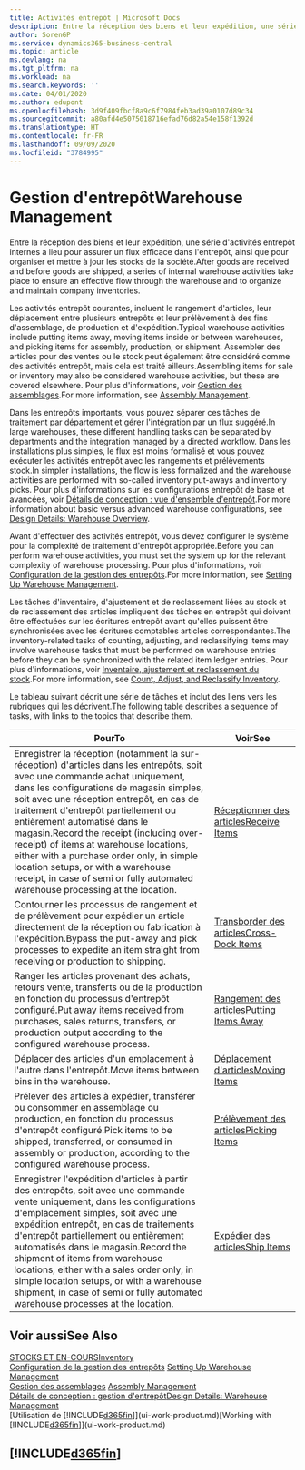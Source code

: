 ```yaml
---
title: Activités entrepôt | Microsoft Docs
description: Entre la réception des biens et leur expédition, une série d'activités entrepôt internes a lieu pour assurer un flux efficace dans l'entrepôt, ainsi que pour organiser et mettre à jour les stocks de la société.
author: SorenGP
ms.service: dynamics365-business-central
ms.topic: article
ms.devlang: na
ms.tgt_pltfrm: na
ms.workload: na
ms.search.keywords: ''
ms.date: 04/01/2020
ms.author: edupont
ms.openlocfilehash: 3d9f409fbcf8a9c6f7984feb3ad39a0107d89c34
ms.sourcegitcommit: a80afd4e5075018716efad76d82a54e158f1392d
ms.translationtype: HT
ms.contentlocale: fr-FR
ms.lasthandoff: 09/09/2020
ms.locfileid: "3784995"
---
```

# <a name="warehouse-management"></a><span data-ttu-id="96dcb-103">Gestion d'entrepôt</span><span class="sxs-lookup"><span data-stu-id="96dcb-103">Warehouse Management</span></span>
<span data-ttu-id="96dcb-104">Entre la réception des biens et leur expédition, une série d'activités entrepôt internes a lieu pour assurer un flux efficace dans l'entrepôt, ainsi que pour organiser et mettre à jour les stocks de la société.</span><span class="sxs-lookup"><span data-stu-id="96dcb-104">After goods are received and before goods are shipped, a series of internal warehouse activities take place to ensure an effective flow through the warehouse and to organize and maintain company inventories.</span></span>

<span data-ttu-id="96dcb-105">Les activités entrepôt courantes, incluent le rangement d'articles, leur déplacement entre plusieurs entrepôts et leur prélèvement à des fins d'assemblage, de production et d'expédition.</span><span class="sxs-lookup"><span data-stu-id="96dcb-105">Typical warehouse activities include putting items away, moving items inside or between warehouses, and picking items for assembly, production, or shipment.</span></span> <span data-ttu-id="96dcb-106">Assembler des articles pour des ventes ou le stock peut également être considéré comme des activités entrepôt, mais cela est traité ailleurs.</span><span class="sxs-lookup"><span data-stu-id="96dcb-106">Assembling items for sale or inventory may also be considered warehouse activities, but these are covered elsewhere.</span></span> <span data-ttu-id="96dcb-107">Pour plus d'informations, voir [Gestion des assemblages](assembly-assemble-items.md).</span><span class="sxs-lookup"><span data-stu-id="96dcb-107">For more information, see [Assembly Management](assembly-assemble-items.md).</span></span>  

<span data-ttu-id="96dcb-108">Dans les entrepôts importants, vous pouvez séparer ces tâches de traitement par département et gérer l'intégration par un flux suggéré.</span><span class="sxs-lookup"><span data-stu-id="96dcb-108">In large warehouses, these different handling tasks can be separated by departments and the integration managed by a directed workflow.</span></span> <span data-ttu-id="96dcb-109">Dans les installations plus simples, le flux est moins formalisé et vous pouvez exécuter les activités entrepôt avec les rangements et prélèvements stock.</span><span class="sxs-lookup"><span data-stu-id="96dcb-109">In simpler installations, the flow is less formalized and the warehouse activities are performed with so-called inventory put-aways and inventory picks.</span></span> <span data-ttu-id="96dcb-110">Pour plus d'informations sur les configurations entrepôt de base et avancées, voir [Détails de conception : vue d'ensemble d'entrepôt](design-details-warehouse-overview.md).</span><span class="sxs-lookup"><span data-stu-id="96dcb-110">For more information about basic versus advanced warehouse configurations, see [Design Details: Warehouse Overview](design-details-warehouse-overview.md).</span></span>

<span data-ttu-id="96dcb-111">Avant d'effectuer des activités entrepôt, vous devez configurer le système pour la complexité de traitement d'entrepôt appropriée.</span><span class="sxs-lookup"><span data-stu-id="96dcb-111">Before you can perform warehouse activities, you must set the system up for the relevant complexity of warehouse processing.</span></span> <span data-ttu-id="96dcb-112">Pour plus d'informations, voir [Configuration de la gestion des entrepôts](warehouse-setup-warehouse.md).</span><span class="sxs-lookup"><span data-stu-id="96dcb-112">For more information, see [Setting Up Warehouse Management](warehouse-setup-warehouse.md).</span></span>

<span data-ttu-id="96dcb-113">Les tâches d'inventaire, d'ajustement et de reclassement liées au stock et de reclassement des articles impliquent des tâches en entrepôt qui doivent être effectuées sur les écritures entrepôt avant qu'elles puissent être synchronisées avec les écritures comptables articles correspondantes.</span><span class="sxs-lookup"><span data-stu-id="96dcb-113">The inventory-related tasks of counting, adjusting, and reclassifying items may involve warehouse tasks that must be performed on warehouse entries before they can be synchronized with the related item ledger entries.</span></span> <span data-ttu-id="96dcb-114">Pour plus d'informations, voir [Inventaire, ajustement et reclassement du stock](inventory-how-count-adjust-reclassify.md).</span><span class="sxs-lookup"><span data-stu-id="96dcb-114">For more information, see [Count, Adjust, and Reclassify Inventory](inventory-how-count-adjust-reclassify.md).</span></span>

 <span data-ttu-id="96dcb-115">Le tableau suivant décrit une série de tâches et inclut des liens vers les rubriques qui les décrivent.</span><span class="sxs-lookup"><span data-stu-id="96dcb-115">The following table describes a sequence of tasks, with links to the topics that describe them.</span></span>   

|<span data-ttu-id="96dcb-116">**Pour**</span><span class="sxs-lookup"><span data-stu-id="96dcb-116">**To**</span></span>|<span data-ttu-id="96dcb-117">**Voir**</span><span class="sxs-lookup"><span data-stu-id="96dcb-117">**See**</span></span>|  
|------------|-------------|  
|<span data-ttu-id="96dcb-118">Enregistrer la réception (notamment la sur-réception) d'articles dans les entrepôts, soit avec une commande achat uniquement, dans les configurations de magasin simples, soit avec une réception entrepôt, en cas de traitement d'entrepôt partiellement ou entièrement automatisé dans le magasin.</span><span class="sxs-lookup"><span data-stu-id="96dcb-118">Record the receipt (including over-receipt) of items at warehouse locations, either with a purchase order only, in simple location setups, or with a warehouse receipt, in case of semi or fully automated warehouse processing at the location.</span></span>|[<span data-ttu-id="96dcb-119">Réceptionner des articles</span><span class="sxs-lookup"><span data-stu-id="96dcb-119">Receive Items</span></span>](warehouse-how-receive-items.md)|
|<span data-ttu-id="96dcb-120">Contourner les processus de rangement et de prélèvement pour expédier un article directement de la réception ou fabrication à l'expédition.</span><span class="sxs-lookup"><span data-stu-id="96dcb-120">Bypass the put-away and pick processes to expedite an item straight from receiving or production to shipping.</span></span>|[<span data-ttu-id="96dcb-121">Transborder des articles</span><span class="sxs-lookup"><span data-stu-id="96dcb-121">Cross-Dock Items</span></span>](warehouse-how-to-cross-dock-items.md)|    
|<span data-ttu-id="96dcb-122">Ranger les articles provenant des achats, retours vente, transferts ou de la production en fonction du processus d'entrepôt configuré.</span><span class="sxs-lookup"><span data-stu-id="96dcb-122">Put away items received from purchases, sales returns, transfers, or production output according to the configured warehouse process.</span></span>|[<span data-ttu-id="96dcb-123">Rangement des articles</span><span class="sxs-lookup"><span data-stu-id="96dcb-123">Putting Items Away</span></span>](warehouse-put-away-items.md)|
|<span data-ttu-id="96dcb-124">Déplacer des articles d'un emplacement à l'autre dans l'entrepôt.</span><span class="sxs-lookup"><span data-stu-id="96dcb-124">Move items between bins in the warehouse.</span></span>|[<span data-ttu-id="96dcb-125">Déplacement d'articles</span><span class="sxs-lookup"><span data-stu-id="96dcb-125">Moving Items</span></span>](warehouse-move-items.md)|
|<span data-ttu-id="96dcb-126">Prélever des articles à expédier, transférer ou consommer en assemblage ou production, en fonction du processus d'entrepôt configuré.</span><span class="sxs-lookup"><span data-stu-id="96dcb-126">Pick items to be shipped, transferred, or consumed in assembly or production, according to the configured warehouse process.</span></span>|[<span data-ttu-id="96dcb-127">Prélèvement des articles</span><span class="sxs-lookup"><span data-stu-id="96dcb-127">Picking Items</span></span>](warehouse-pick-items.md)|
|<span data-ttu-id="96dcb-128">Enregistrer l'expédition d'articles à partir des entrepôts, soit avec une commande vente uniquement, dans les configurations d'emplacement simples, soit avec une expédition entrepôt, en cas de traitements d'entrepôt partiellement ou entièrement automatisés dans le magasin.</span><span class="sxs-lookup"><span data-stu-id="96dcb-128">Record the shipment of items from warehouse locations, either with a sales order only, in simple location setups, or with a warehouse shipment, in case of semi or fully automated warehouse processes at the location.</span></span>|[<span data-ttu-id="96dcb-129">Expédier des articles</span><span class="sxs-lookup"><span data-stu-id="96dcb-129">Ship Items</span></span>](warehouse-how-ship-items.md)|  

## <a name="see-also"></a><span data-ttu-id="96dcb-130">Voir aussi</span><span class="sxs-lookup"><span data-stu-id="96dcb-130">See Also</span></span>  
[<span data-ttu-id="96dcb-131">STOCKS ET EN-COURS</span><span class="sxs-lookup"><span data-stu-id="96dcb-131">Inventory</span></span>](inventory-manage-inventory.md)  
<span data-ttu-id="96dcb-132">[Configuration de la gestion des entrepôts](warehouse-setup-warehouse.md)   </span><span class="sxs-lookup"><span data-stu-id="96dcb-132">[Setting Up Warehouse Management](warehouse-setup-warehouse.md)   </span></span>  
<span data-ttu-id="96dcb-133">[Gestion des assemblages](assembly-assemble-items.md)  </span><span class="sxs-lookup"><span data-stu-id="96dcb-133">[Assembly Management](assembly-assemble-items.md)  </span></span>  
[<span data-ttu-id="96dcb-134">Détails de conception : gestion d'entrepôt</span><span class="sxs-lookup"><span data-stu-id="96dcb-134">Design Details: Warehouse Management</span></span>](design-details-warehouse-management.md)  
<span data-ttu-id="96dcb-135">[Utilisation de [!INCLUDE[d365fin](includes/d365fin_md.md)]](ui-work-product.md)</span><span class="sxs-lookup"><span data-stu-id="96dcb-135">[Working with [!INCLUDE[d365fin](includes/d365fin_md.md)]](ui-work-product.md)</span></span>  

## [!INCLUDE[d365fin](includes/free_trial_md.md)]  
